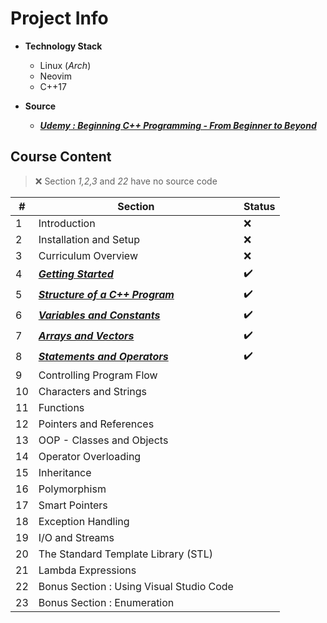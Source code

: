 <!-- cSpell:ignore Neovim, Udemy -->
# Project Info

- **Technology Stack**
  - Linux (*Arch*)
  - Neovim
  - C++17

- **Source**
  - ***[Udemy : Beginning C++ Programming - From Beginner to Beyond](https://www.udemy.com/course/beginning-c-plus-plus-programming/)***

## Course Content

> :x: Section *1,2,3* and *22* have no source code

| #   | Section                                                                                                                    | Status             |
| --- | -------------------------------------------------------------------------------------------------------------------------- | ------------------ |
| 1   | Introduction                                                                                                               | :x:                |
| 2   | Installation and Setup                                                                                                     | :x:                |
| 3   | Curriculum Overview                                                                                                        | :x:                |
| 4   | [***Getting Started***](https://github.com/alokshandilya/beginning-cpp/tree/main/04-getting-started)                       | :heavy_check_mark: |
| 5   | [***Structure of a C++ Program***](https://github.com/alokshandilya/beginning-cpp/tree/main/05-structure-of-a-cpp-program) | :heavy_check_mark: |
| 6   | [***Variables and Constants***](https://github.com/alokshandilya/beginning-cpp/tree/main/06-variables-and-constants)       | :heavy_check_mark: |
| 7   | [***Arrays and Vectors***](https://github.com/alokshandilya/beginning-cpp/tree/main/07-arrays-and-vectors)                 | :heavy_check_mark: |
| 8   | [***Statements and Operators***](https://github.com/alokshandilya/beginning-cpp/tree/main/08-statements-and-operators)     | :heavy_check_mark: |
| 9   | Controlling Program Flow                                                                                                   |
| 10  | Characters and Strings                                                                                                     |
| 11  | Functions                                                                                                                  |
| 12  | Pointers and References                                                                                                    |
| 13  | OOP - Classes and Objects                                                                                                  |
| 14  | Operator Overloading                                                                                                       |
| 15  | Inheritance                                                                                                                |
| 16  | Polymorphism                                                                                                               |
| 17  | Smart Pointers                                                                                                             |
| 18  | Exception Handling                                                                                                         |
| 19  | I/O and Streams                                                                                                            |
| 20  | The Standard Template Library (STL)                                                                                        |
| 21  | Lambda Expressions                                                                                                         |
| 22  | Bonus Section : Using Visual Studio Code                                                                                   |
| 23  | Bonus Section : Enumeration                                                                                                |
